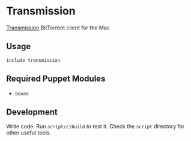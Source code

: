 # Transmission
[Transmission](http://www.transmissionbt.com/) BitTorrent client for the
Mac

## Usage

```puppet
include transmission
```

## Required Puppet Modules

* `boxen`

## Development

Write code. Run `script/cibuild` to test it. Check the `script`
directory for other useful tools.
